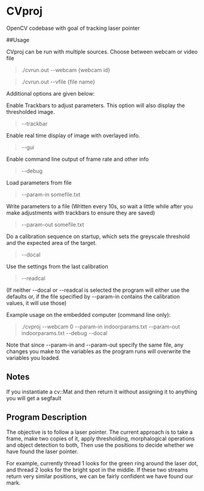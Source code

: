 # CVproj
OpenCV codebase with goal of tracking laser pointer

##Usage

CVproj can be run with multiple sources. Choose between webcam or video file

> ./cvrun.out --webcam {webcam id} 

> ./cvrun.out --vfile {file name}

Additional options are given below:

Enable Trackbars to adjust parameters. This option will also display the
thresholded image.
> --trackbar

Enable real time display of image with overlayed info.

> --gui

Enable command line output of frame rate and other info

> --debug

Load parameters from file

> --param-in somefile.txt

Write parameters to a file (Written every 10s, so wait a little while after you
make adjustments with trackbars to ensure they are saved)

> --param-out somefile.txt

Do a calibration sequence on startup, which sets the greyscale threshold and
the expected area of the target.

> --docal

Use the settings from the last calibration

> --readcal

(If neither --docal or --readcal is selected the program will either use the
defaults or, if the file specified by --param-in contains the calibration
values, it will use those)

Example usage on the embedded computer (command line only):

> ./cvproj --webcam 0 --param-in indoorparams.txt --param-out indoorparams.txt
> --debug --docal

Note that since --param-in and --param-out specify the same file, any changes
you make to the variables as the program runs will overwrite the variables you
loaded.

 ## Notes 

If you instantiate a cv::Mat and then return it without assigning it to
anything you will get a segfault

## Program Description

The objective is to follow a laser pointer. The current approach is to take
a frame, make two copies of it, apply thresholding, morphalogical operations
and object detection to both, Then use the positions to decide whether we have
found the laser pointer.

For example, currently thread 1 looks for the green ring around the laser dot,
and thread 2 looks for the bright spot in the middle. If these two streams
return very similar positions, we can be fairly confident we have found our
mark.

